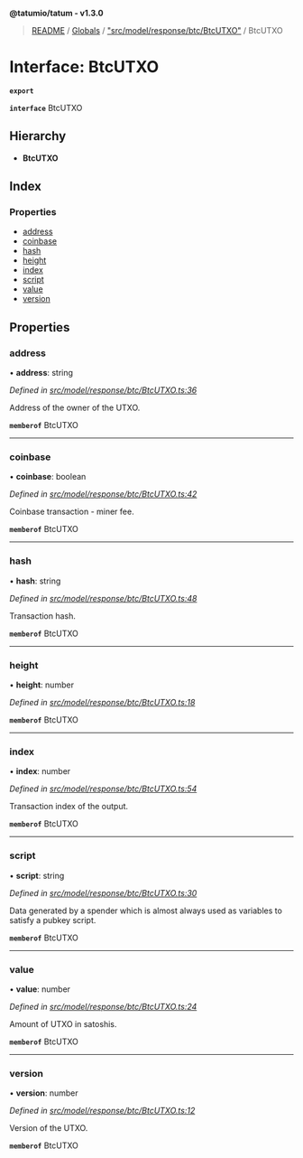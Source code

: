 **@tatumio/tatum - v1.3.0**

> [README](../README.md) / [Globals](../globals.md) / ["src/model/response/btc/BtcUTXO"](../modules/_src_model_response_btc_btcutxo_.md) / BtcUTXO

# Interface: BtcUTXO

**`export`** 

**`interface`** BtcUTXO

## Hierarchy

* **BtcUTXO**

## Index

### Properties

* [address](_src_model_response_btc_btcutxo_.btcutxo.md#address)
* [coinbase](_src_model_response_btc_btcutxo_.btcutxo.md#coinbase)
* [hash](_src_model_response_btc_btcutxo_.btcutxo.md#hash)
* [height](_src_model_response_btc_btcutxo_.btcutxo.md#height)
* [index](_src_model_response_btc_btcutxo_.btcutxo.md#index)
* [script](_src_model_response_btc_btcutxo_.btcutxo.md#script)
* [value](_src_model_response_btc_btcutxo_.btcutxo.md#value)
* [version](_src_model_response_btc_btcutxo_.btcutxo.md#version)

## Properties

### address

•  **address**: string

*Defined in [src/model/response/btc/BtcUTXO.ts:36](https://github.com/tatumio/tatum-js/blob/31bb1b4/src/model/response/btc/BtcUTXO.ts#L36)*

Address of the owner of the UTXO.

**`memberof`** BtcUTXO

___

### coinbase

•  **coinbase**: boolean

*Defined in [src/model/response/btc/BtcUTXO.ts:42](https://github.com/tatumio/tatum-js/blob/31bb1b4/src/model/response/btc/BtcUTXO.ts#L42)*

Coinbase transaction - miner fee.

**`memberof`** BtcUTXO

___

### hash

•  **hash**: string

*Defined in [src/model/response/btc/BtcUTXO.ts:48](https://github.com/tatumio/tatum-js/blob/31bb1b4/src/model/response/btc/BtcUTXO.ts#L48)*

Transaction hash.

**`memberof`** BtcUTXO

___

### height

•  **height**: number

*Defined in [src/model/response/btc/BtcUTXO.ts:18](https://github.com/tatumio/tatum-js/blob/31bb1b4/src/model/response/btc/BtcUTXO.ts#L18)*

**`memberof`** BtcUTXO

___

### index

•  **index**: number

*Defined in [src/model/response/btc/BtcUTXO.ts:54](https://github.com/tatumio/tatum-js/blob/31bb1b4/src/model/response/btc/BtcUTXO.ts#L54)*

Transaction index of the output.

**`memberof`** BtcUTXO

___

### script

•  **script**: string

*Defined in [src/model/response/btc/BtcUTXO.ts:30](https://github.com/tatumio/tatum-js/blob/31bb1b4/src/model/response/btc/BtcUTXO.ts#L30)*

Data generated by a spender which is almost always used as variables to satisfy a pubkey script.

**`memberof`** BtcUTXO

___

### value

•  **value**: number

*Defined in [src/model/response/btc/BtcUTXO.ts:24](https://github.com/tatumio/tatum-js/blob/31bb1b4/src/model/response/btc/BtcUTXO.ts#L24)*

Amount of UTXO in satoshis.

**`memberof`** BtcUTXO

___

### version

•  **version**: number

*Defined in [src/model/response/btc/BtcUTXO.ts:12](https://github.com/tatumio/tatum-js/blob/31bb1b4/src/model/response/btc/BtcUTXO.ts#L12)*

Version of the UTXO.

**`memberof`** BtcUTXO
